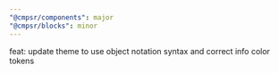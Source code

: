 ```yaml
---
"@cmpsr/components": major
"@cmpsr/blocks": minor
---
```


feat: update theme to use object notation syntax and correct info color tokens
